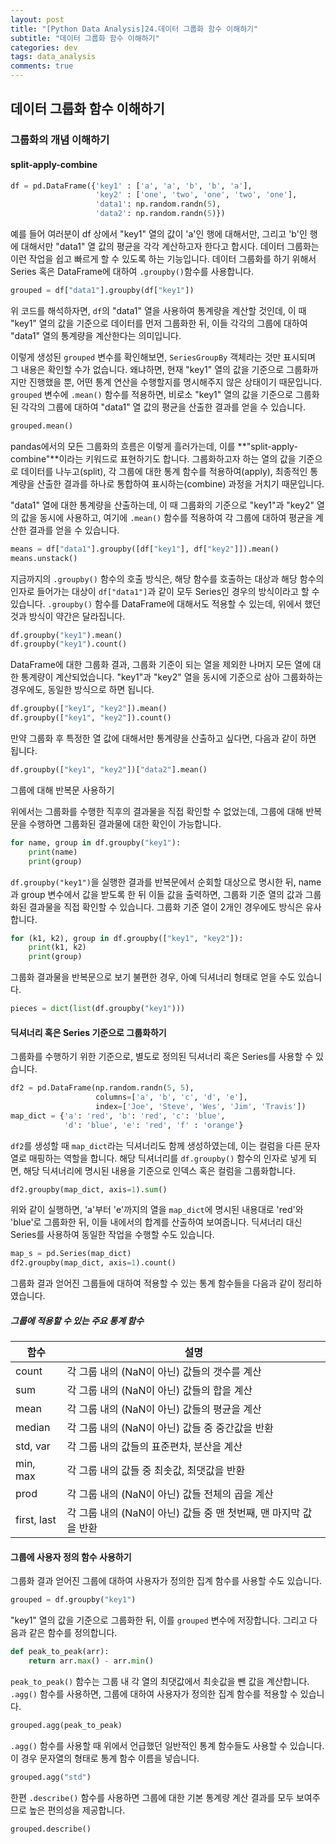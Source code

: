 ```yaml
---
layout: post
title: "[Python Data Analysis]24.데이터 그룹화 함수 이해하기"
subtitle: "데이터 그룹화 함수 이해하기"
categories: dev
tags: data_analysis
comments: true
---
```


## 데이터 그룹화 함수 이해하기

### 그룹화의 개념 이해하기

#### split-apply-combine
```python
df = pd.DataFrame({'key1' : ['a', 'a', 'b', 'b', 'a'],
                   'key2' : ['one', 'two', 'one', 'two', 'one'],
                   'data1': np.random.randn(5),
                   'data2': np.random.randn(5)})
```
예를 들어 여러분이 df 상에서 "key1" 열의 값이 'a'인 행에 대해서만, 그리고 'b'인 행에 대해서만 "data1" 열 값의 평균을 각각 계산하고자 한다고 합시다. 데이터 그룹화는 이런 작업을 쉽고 빠르게 할 수 있도록 하는 기능입니다. 데이터 그룹화를 하기 위해서 Series 혹은 DataFrame에 대하여 `.groupby()`함수를 사용합니다.

```python
grouped = df["data1"].groupby(df["key1"])
```
위 코드를 해석하자면, `df`의 "data1" 열을 사용하여 통계량을 계산할 것인데, 이 때 "key1" 열의 값을 기준으로 데이터를 먼저 그룹화한 뒤, 이들 각각의 그룹에 대하여 "data1" 열의 통계량을 계산한다는 의미입니다.


이렇게 생성된 `grouped` 변수를 확인해보면, `SeriesGroupBy` 객체라는 것만 표시되며 그 내용은 확인할 수가 없습니다. 왜냐하면, 현재 "key1" 열의 값을 기준으로 그룹화까지만 진행했을 뿐, 어떤 통계 연산을 수행할지를 명시해주지 않은 상태이기 때문입니다. `grouped` 변수에 `.mean()` 함수를 적용하면, 비로소 "key1" 열의 값을 기준으로 그룹화된 각각의 그룹에 대하여 "data1" 열 값의 평균을 산출한 결과를 얻을 수 있습니다.

```python
grouped.mean()
```
pandas에서의 모든 그룹화의 흐름은 이렇게 흘러가는데, 이를 **"split-apply-combine"**이라는 키워드로 표현하기도 합니다. 그룹화하고자 하는 열의 값을 기준으로 데이터를 나누고(split), 각 그룹에 대한 통계 함수를 적용하여(apply), 최종적인 통계량을 산출한 결과를 하나로 통합하여 표시하는(combine) 과정을 거치기 때문입니다.


"data1" 열에 대한 통계량을 산출하는데, 이 때 그룹화의 기준으로 "key1"과 "key2" 열의 값을 동시에 사용하고, 여기에 `.mean()` 함수를 적용하여 각 그룹에 대하여 평균을 계산한 결과를 얻을 수 있습니다.

```python
means = df["data1"].groupby([df["key1"], df["key2"]]).mean()
means.unstack()
```
지금까지의 `.groupby()` 함수의 호출 방식은, 해당 함수를 호출하는 대상과 해당 함수의 인자로 들어가는 대상이 `df["data1"]`과 같이 모두 Series인 경우의 방식이라고 할 수 있습니다. `.groupby()` 함수를 DataFrame에 대해서도 적용할 수 있는데, 위에서 했던 것과 방식이 약간은 달라집니다.

```python
df.groupby("key1").mean()
df.groupby("key1").count()
```

DataFrame에 대한 그룹화 결과, 그룹화 기준이 되는 열을 제외한 나머지 모든 열에 대한 통계량이 계산되었습니다. "key1"과 "key2" 열을 동시에 기준으로 삼아 그룹화하는 경우에도, 동일한 방식으로 하면 됩니다.

```python
df.groupby(["key1", "key2"]).mean()
df.groupby(["key1", "key2"]).count()
```

만약 그룹화 후 특정한 열 값에 대해서만 통계량을 산출하고 싶다면, 다음과 같이 하면 됩니다.

```python
df.groupby(["key1", "key2"])["data2"].mean()
```

그룹에 대해 반복문 사용하기

위에서는 그룹화를 수행한 직후의 결과물을 직접 확인할 수 없었는데, 그룹에 대해 반복문을 수행하면 그룹화된 결과물에 대한 확인이 가능합니다.

```python
for name, group in df.groupby("key1"):
    print(name)
    print(group)
```

`df.groupby("key1")`을 실행한 결과를 반복문에서 순회할 대상으로 명시한 뒤, name과 group 변수에서 값을 받도록 한 뒤 이들 값을 출력하면, 그룹화 기준 열의 값과 그룹화된 결과물을 직접 확인할 수 있습니다. 그룹화 기준 열이 2개인 경우에도 방식은 유사합니다.

```python
for (k1, k2), group in df.groupby(["key1", "key2"]):
    print(k1, k2)
    print(group)
```

그룹화 결과물을 반복문으로 보기 불편한 경우, 아예 딕셔너리 형태로 얻을 수도 있습니다.

```python
pieces = dict(list(df.groupby("key1")))
```

#### 딕셔너리 혹은 Series 기준으로 그룹화하기

그룹화를 수행하기 위한 기준으로, 별도로 정의된 딕셔너리 혹은 Series를 사용할 수 있습니다.

```python
df2 = pd.DataFrame(np.random.randn(5, 5), 
                   columns=['a', 'b', 'c', 'd', 'e'],
                   index=['Joe', 'Steve', 'Wes', 'Jim', 'Travis'])
map_dict = {'a': 'red', 'b': 'red', 'c': 'blue', 
            'd': 'blue', 'e': 'red', 'f' : 'orange'}
```

`df2`를 생성할 때 `map_dict`라는 딕셔너리도 함께 생성하였는데, 이는 컬럼을 다른 문자열로 매핑하는 역할을 합니다. 해당 딕셔너리를 `df.groupby()` 함수의 인자로 넣게 되면, 해당 딕셔너리에 명시된 내용을 기준으로 인덱스 혹은 컬럼을 그룹화합니다.

```python
df2.groupby(map_dict, axis=1).sum()
```

위와 같이 실행하면, 'a'부터 'e'까지의 열을 `map_dict`에 명시된 내용대로 'red'와 'blue'로 그룹화한 뒤, 이들 내에서의 합계를 산출하여 보여줍니다. 딕셔너리 대신 Series를 사용하여 동일한 작업을 수행할 수도 있습니다.

```python
map_s = pd.Series(map_dict)
df2.groupby(map_dict, axis=1).count()
```

그룹화 결과 얻어진 그룹들에 대하여 적용할 수 있는 통계 함수들을 다음과 같이 정리하였습니다.


##### 그룹에 적용할 수 있는 주요 통계 함수

| 함수        | 설명                                                         |
| ----------- | ------------------------------------------------------------ |
| count       | 각 그룹 내의 (NaN이 아닌) 값들의 갯수를 계산                 |
| sum         | 각 그룹 내의 (NaN이 아닌) 값들의 합을 계산                   |
| mean        | 각 그룹 내의 (NaN이 아닌) 값들의 평균을 계산                 |
| median      | 각 그룹 내의 (NaN이 아닌) 값들 중 중간값을 반환              |
| std, var    | 각 그룹 내의 값들의 표준편차, 분산을 계산                    |
| min, max    | 각 그룹 내의 값들 중 최솟값, 최댓값을 반환                   |
| prod        | 각 그룹 내의 (NaN이 아닌) 값들 전체의 곱을 계산              |
| first, last | 각 그룹 내의 (NaN이 아닌) 값들 중 맨 첫번째, 맨 마지막 값을 반환 |

#### 그룹에 사용자 정의 함수 사용하기

그룹화 결과 얻어진 그룹에 대하여 사용자가 정의한 집계 함수를 사용할 수도 있습니다.

```python
grouped = df.groupby("key1")
```

"key1" 열의 값을 기준으로 그룹화한 뒤, 이를 `grouped` 변수에 저장합니다. 그리고 다음과 같은 함수를 정의합니다.

```python
def peak_to_peak(arr):
    return arr.max() - arr.min()
```

`peak_to_peak()` 함수는 그룹 내 각 열의 최댓값에서 최솟값을 뺀 값을 계산합니다. `.agg()` 함수를 사용하면, 그룹에 대하여 사용자가 정의한 집계 함수를 적용할 수 있습니다.

```python
grouped.agg(peak_to_peak)
```

`.agg()` 함수를 사용할 때 위에서 언급했던 일반적인 통계 함수들도 사용할 수 있습니다. 이 경우 문자열의 형태로 통계 함수 이름을 넣습니다.

```python
grouped.agg("std")
```

한편 `.describe()` 함수를 사용하면 그룹에 대한 기본 통계량 계산 결과를 모두 보여주므로 높은 편의성을 제공합니다.

```python
grouped.describe()
```